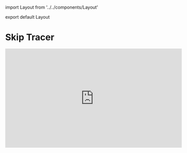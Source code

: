 import Layout from '../../components/Layout'

export default Layout

# Skip Tracer

<iframe className="mb4" width="560" height="315" src="https://www.youtube.com/embed/BhHTWA6wjvk" frameBorder="0" allowFullScreen></iframe>
